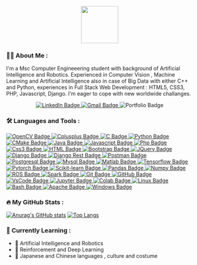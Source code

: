 <div id="header" align="center">
  <img src="https://media.giphy.com/media/M9gbBd9nbDrOTu1Mqx/giphy.gif" width="100"/>
</div>

### :man_technologist: About Me :

I'm a Msc Computer Engineeering student with background of Artificial Intelligence and Robotics. Experienced in Computer Vision , Machine Learning and Artificial Intelligence also in case of Big Data with either C++ and Python, experiences in Full Stack Web Development : HTML5, CSS3, PHP, Javascript, Django. I'm eager to cope with new worldwide challanges.  

<div id="badges" align="center">
  <a href="https://www.linkedin.com/in/bruno-principe-87053524a">
      <img src="https://img.shields.io/badge/LinkedIn-blue?style=for-the-badge&logo=linkedin&logoColor=white" alt="LinkedIn Badge"/>
  </a>
  <a href="mailto:bprincipe235@gmail.com?subject=Email%20from%20GitHub%20User%20By%20Link%20Page%20Profile">
     <img src="https://img.shields.io/badge/Email-red?style=for-the-badge&logo=gmail&logoColor=white" alt="Gmail Badge"/>
  </a>
  <img src="https://img.shields.io/badge/Portfolio-black?style=for-the-badge&logo=&logoColor=white" alt="Portfolio Badge"/>
</div>
<div id="badges" align="center">
  <img src="https://komarev.com/ghpvc/?username=bprin97&style=flat-square&color=blue" alt=""/>
</div>

### :hammer_and_wrench: Languages and Tools :

<div id="badges">
  <a href="OpenCV">
    <img src="https://img.shields.io/badge/OpenCV-red?style=for-the-badge&logo=opencv&logoColor=black" alt="OpenCV Badge"/>
  </a>
  <a href="C++">
    <img src="https://img.shields.io/badge/C++-gray?style=for-the-badge&logo=Cplusplus&logoColor=black" alt="Cplusplus Badge"/>
  </a>
  <a href="C">
    <img src="https://img.shields.io/badge/C-blue?style=for-the-badge&logo=C&logoColor=white" alt="C Badge"/>
  </a>
  <a href="Python">
    <img src="https://img.shields.io/badge/Python-green?style=for-the-badge&logo=Python&logoColor=white" alt="Python Badge"/>
  </a>
  <a href="CMake">
    <img src="https://img.shields.io/badge/CMake-orange?style=for-the-badge&logo=CMake&logoColor=black" alt="CMake Badge"/>
  </a>
  <a href="Java">
    <img src="https://img.shields.io/badge/Java-yellowgreen?style=for-the-badge&logo=java8&logoColor=white" alt="Java Badge"/>
  </a>
  <a href="JavaScript">
    <img src="https://img.shields.io/badge/Javascript-brightgreen?style=for-the-badge&logo=Javascript&logoColor=black" alt="Javascript Badge"/>
  </a>
  <a href="Php">
    <img src="https://img.shields.io/badge/php-lightgray?style=for-the-badge&logo=php&logoColor=black" alt="Php Badge"/>
  </a>
  <a href="Css3">
    <img src="https://img.shields.io/badge/Css-blueviolet?style=for-the-badge&logo=css3&logoColor=black" alt="Css3 Badge"/>
  </a>
  <a href="HTML">
    <img src="https://img.shields.io/badge/Html-pink?style=for-the-badge&logo=html5&logoColor=black" alt="HTML Badge"/>
  </a>
  <a href="Bootstrapt">
    <img src="https://img.shields.io/badge/Bootstrap-9cf?style=for-the-badge&logo=bootstrap&logoColor=black" alt="Bootstrap Badge"/>
  </a>
  <a href="JQuery">
    <img src="https://img.shields.io/badge/JQuery-lemonchiffon?style=for-the-badge&logo=jquery&logoColor=black" alt="JQuery Badge"/>
  </a>
  <a href="Django">
    <img src="https://img.shields.io/badge/Django-black?style=for-the-badge&logo=django&logoColor=white" alt="Django Badge"/>
  </a>
  <a href="Django Rest">
    <img src="https://img.shields.io/badge/Django Rest-white?style=for-the-badge&logo=djangorest&logoColor=black" alt="Django Rest Badge"/>
  </a>
  <a href="Postman">
    <img src="https://img.shields.io/badge/Postman-purple?style=for-the-badge&logo=postman&logoColor=white" alt="Postman Badge"/>
  </a>
  <a href="Postgresql">
    <img src="https://img.shields.io/badge/Postgresql-beige?style=for-the-badge&logo=postgresql&logoColor=black" alt="Postgresql Badge"/>
  </a>
  <a href="Mysql">
    <img src="https://img.shields.io/badge/Mysql-azure?style=for-the-badge&logo=mysql&logoColor=black" alt="Mysql Badge"/>
  </a>
  <a href="Matlab">
    <img src="https://img.shields.io/badge/Matlab-chocolate?style=for-the-badge&logo=matlab&logoColor=black" alt="Matlab Badge"/>
  </a>
  <a href="Tensorflow">
    <img src="https://img.shields.io/badge/Tensorflow-darkslateblue?style=for-the-badge&logo=tensorflow&logoColor=black" alt="Tensorflow Badge"/>
  </a>
  <a href="Pytorch">
    <img src="https://img.shields.io/badge/Pytorch-saddlebrown?style=for-the-badge&logo=pytorch&logoColor=black" alt="Pytorch Badge"/>
  </a>
  <a href="Scikit-learn">
    <img src="https://img.shields.io/badge/Scikit learn-thistle?style=for-the-badge&logo=scikitlearn&logoColor=black" alt="Scikit-learn Badge"/>
  </a>
  <a href="Pandas">
    <img src="https://img.shields.io/badge/Pandas-salmon?style=for-the-badge&logo=pandas&logoColor=black" alt="Pandas Badge"/>
  </a>
  <a href="Numpy">
    <img src="https://img.shields.io/badge/Numpy-seashell?style=for-the-badge&logo=numpy&logoColor=black" alt="Numpy Badge"/>
  </a>
  <a href="ROS">
    <img src="https://img.shields.io/badge/ROS-powderblue?style=for-the-badge&logo=ros&logoColor=black" alt="ROS Badge"/>
  </a>
  <a href="Spark">
    <img src="https://img.shields.io/badge/Apache Spark-teal?style=for-the-badge&logo=apachespark&logoColor=black" alt="Spark Badge"/>
  </a>
  <a href="Git">
    <img src="https://img.shields.io/badge/Git-silver?style=for-the-badge&logo=git&logoColor=black" alt="Git Badge"/>
  </a>
  <a href="GitHub">
    <img src="https://img.shields.io/badge/GitHub-peachpuff?style=for-the-badge&logo=github&logoColor=black" alt="GitHub Badge"/>
  </a>
  <a href="VsCode">
    <img src="https://img.shields.io/badge/Vs Code-firebrick?style=for-the-badge&logo=visualstudio&logoColor=white" alt="VsCode Badge"/>
  </a>
  <a href="Jupyter">
    <img src="https://img.shields.io/badge/Jupyter-palevioletred?style=for-the-badge&logo=jupyter&logoColor=white" alt="Jupyter Badge"/>
  </a>
  <a href="Colab">
    <img src="https://img.shields.io/badge/Colab-snow?style=for-the-badge&logo=colab&logoColor=white" alt="Colab Badge"/>
  </a>
  <a href="Linux">
    <img src="https://img.shields.io/badge/Linux-olive?style=for-the-badge&logo=linux&logoColor=white" alt="Linux Badge"/>
  </a>
  <a href="Bash">
    <img src="https://img.shields.io/badge/Bash-navy?style=for-the-badge&logo=commandsprompt&logoColor=white" alt="Bash Badge"/>
  </a>
  <a href="Apache">
    <img src="https://img.shields.io/badge/Apache-mediumturquoise?style=for-the-badge&logo=apache&logoColor=black" alt="Apache Badge"/>
  </a>
   <a href="Windows">
    <img src="https://img.shields.io/badge/Windows-moccasin?style=for-the-badge&logo=windows&logoColor=black" alt="Windows Badge"/>
  </a>
</div>

### :fire: My GitHub Stats :
[![Anurag's GitHub stats](https://github-readme-stats.vercel.app/api?username=bprin97&show_icons=true&theme=tokyonight)](https://github.com/anuraghazra/github-readme-stats) [![Top Langs](https://github-readme-stats.vercel.app/api/top-langs/?username=bprin97&theme=tokyonight&layout=compact)](https://github.com/anuraghazra/github-readme-stats)

### :book: Currently Learning :

- :robot: Artificial Intelligence and Robotics
- :telescope: Reinforcement and Deep Learning
- :tongue: Japanese and Chinese languages , culture and costume
